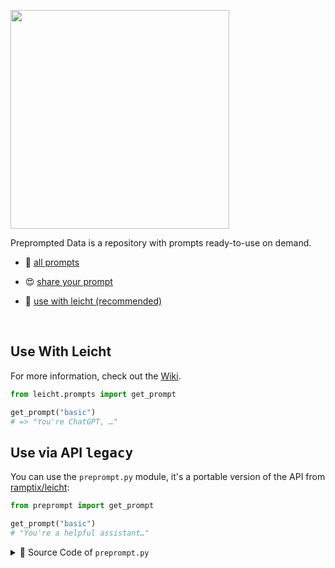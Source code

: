 <img 
    src="https://img.shields.io/badge/%E2%AC%9C%20%2F%20preprompt%20%E2%94%82%20data-%23202020?style=for-the-badge"
    width="350"
/>

Preprompted Data is a repository with prompts ready-to-use on demand.

- 📄 [all prompts](https://github.com/ramptix/preprompted-data/wiki)

- 😍 [share your prompt](https://github.com/ramptix/preprompted-data/discussions/1)

- 🤠 [use with leicht (recommended)](https://github.com/ramptix/leicht)

<br />

## Use With Leicht

For more information, check out the [Wiki](https://github.com/ramptix/preprompted-data/wiki).

```python
from leicht.prompts import get_prompt

get_prompt("basic")
# => "You're ChatGPT, …"
```

## Use via API <kbd>legacy</kbd>

You can use the `preprompt.py` module, it's a portable version of the API from [ramptix/leicht](https://github.com/ramptix/leicht):

```python
from preprompt import get_prompt

get_prompt("basic")
# "You're a helpful assistant…"
```

<details>
    <summary>🚢 Source Code of <code>preprompt.py</code></summary>
<p>

https://github.com/ramptix/preprompted-data/blob/220d025e1094441b3a917b77511498685bc56fcb/preprompt.py#L1-L127

</p>
</details>
